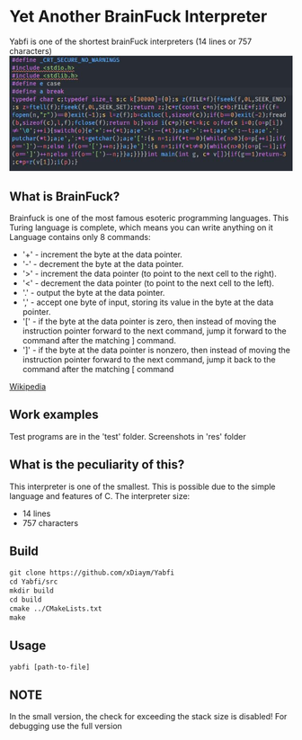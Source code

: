 # Yet Another BrainFuck Interpreter
Yabfi is one of the shortest brainFuck interpreters (14 lines or 757 characters)
![image](/res/code.jpg)


## What is BrainFuck?
Brainfuck is one of the most famous esoteric programming languages.
This Turing language is complete, which means you can write anything on it
Language contains only 8 commands:
* '+' - increment the byte at the data pointer.
* '-' - decrement the byte at the data pointer.
* '>' - increment the data pointer (to point to the next cell to the right).
* '<' - decrement the data pointer (to point to the next cell to the left).
* '.' - output the byte at the data pointer.
* ',' - accept one byte of input, storing its value in the byte at the data pointer.
* '[' - if the byte at the data pointer is zero, then instead of moving the instruction pointer forward to the next command, jump it forward to the command after the matching ] command.
* ']' - if the byte at the data pointer is nonzero, then instead of moving the instruction pointer forward to the next command, jump it back to the command after the matching [ command

[Wikipedia](https://en.wikipedia.org/wiki/Brainfuck)


## Work examples
Test programs are in the 'test' folder.
Screenshots in 'res' folder


## What is the peculiarity of this?
This interpreter is one of the smallest.
This is possible due to the simple language and features of C.
The interpreter size:
* 14 lines
* 757 characters


## Build
```
git clone https://github.com/xDiaym/Yabfi
cd Yabfi/src
mkdir build
cd build
cmake ../CMakeLists.txt
make
```

## Usage
```
yabfi [path-to-file]
```


## NOTE
In the small version, the check for exceeding the stack size is disabled!
For debugging use the full version
